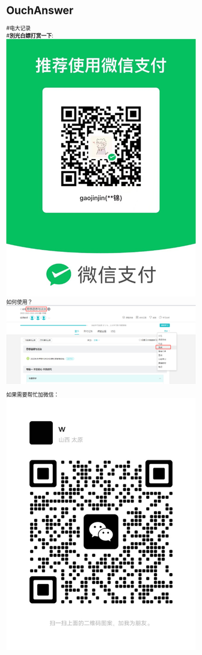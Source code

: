 # OuchAnswer
#电大记录<br>
#**別光白嫖打赏一下**:<br>
![image](https://github.com/gaojinjin/OuchAnswer/blob/main/otherInfo/GetMoney.jpg)
如何使用？
![image](https://github.com/gaojinjin/OuchAnswer/blob/main/otherInfo/howUse.png)

如果需要帮忙加微信：<br>
![image](https://github.com/gaojinjin/OuchAnswer/blob/main/otherInfo/Add.jpg)
